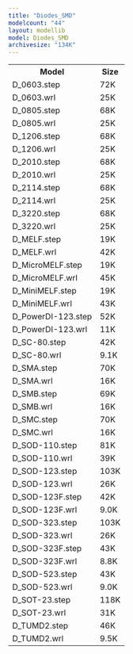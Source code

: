 ```yaml
---
title: "Diodes_SMD"
modelcount: "44"
layout: modellib
model: Diodes_SMD
archivesize: "134K"
---
```


<table><tr>
<th>Model</th>
<th>Size</th>
</tr>
<tr><td>D_0603.step</td><td>72K</td></tr>
<tr><td>D_0603.wrl</td><td>25K</td></tr>
<tr><td>D_0805.step</td><td>68K</td></tr>
<tr><td>D_0805.wrl</td><td>25K</td></tr>
<tr><td>D_1206.step</td><td>68K</td></tr>
<tr><td>D_1206.wrl</td><td>25K</td></tr>
<tr><td>D_2010.step</td><td>68K</td></tr>
<tr><td>D_2010.wrl</td><td>25K</td></tr>
<tr><td>D_2114.step</td><td>68K</td></tr>
<tr><td>D_2114.wrl</td><td>25K</td></tr>
<tr><td>D_3220.step</td><td>68K</td></tr>
<tr><td>D_3220.wrl</td><td>25K</td></tr>
<tr><td>D_MELF.step</td><td>19K</td></tr>
<tr><td>D_MELF.wrl</td><td>42K</td></tr>
<tr><td>D_MicroMELF.step</td><td>19K</td></tr>
<tr><td>D_MicroMELF.wrl</td><td>45K</td></tr>
<tr><td>D_MiniMELF.step</td><td>19K</td></tr>
<tr><td>D_MiniMELF.wrl</td><td>43K</td></tr>
<tr><td>D_PowerDI-123.step</td><td>52K</td></tr>
<tr><td>D_PowerDI-123.wrl</td><td>11K</td></tr>
<tr><td>D_SC-80.step</td><td>42K</td></tr>
<tr><td>D_SC-80.wrl</td><td>9.1K</td></tr>
<tr><td>D_SMA.step</td><td>70K</td></tr>
<tr><td>D_SMA.wrl</td><td>16K</td></tr>
<tr><td>D_SMB.step</td><td>69K</td></tr>
<tr><td>D_SMB.wrl</td><td>16K</td></tr>
<tr><td>D_SMC.step</td><td>70K</td></tr>
<tr><td>D_SMC.wrl</td><td>16K</td></tr>
<tr><td>D_SOD-110.step</td><td>81K</td></tr>
<tr><td>D_SOD-110.wrl</td><td>39K</td></tr>
<tr><td>D_SOD-123.step</td><td>103K</td></tr>
<tr><td>D_SOD-123.wrl</td><td>26K</td></tr>
<tr><td>D_SOD-123F.step</td><td>42K</td></tr>
<tr><td>D_SOD-123F.wrl</td><td>9.0K</td></tr>
<tr><td>D_SOD-323.step</td><td>103K</td></tr>
<tr><td>D_SOD-323.wrl</td><td>26K</td></tr>
<tr><td>D_SOD-323F.step</td><td>43K</td></tr>
<tr><td>D_SOD-323F.wrl</td><td>8.8K</td></tr>
<tr><td>D_SOD-523.step</td><td>43K</td></tr>
<tr><td>D_SOD-523.wrl</td><td>9.0K</td></tr>
<tr><td>D_SOT-23.step</td><td>118K</td></tr>
<tr><td>D_SOT-23.wrl</td><td>31K</td></tr>
<tr><td>D_TUMD2.step</td><td>46K</td></tr>
<tr><td>D_TUMD2.wrl</td><td>9.5K</td></tr>
